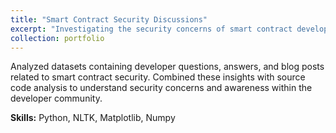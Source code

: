 ```yaml
---
title: "Smart Contract Security Discussions"
excerpt: "Investigating the security concerns of smart contract developers using datasets of questions, blog posts, and source codes.<br/><img src='/images/smart_contracts.png'>"
collection: portfolio
---
```


Analyzed datasets containing developer questions, answers, and blog posts related to smart contract security. Combined these insights with source code analysis to understand security concerns and awareness within the developer community.

**Skills:** Python, NLTK, Matplotlib, Numpy
